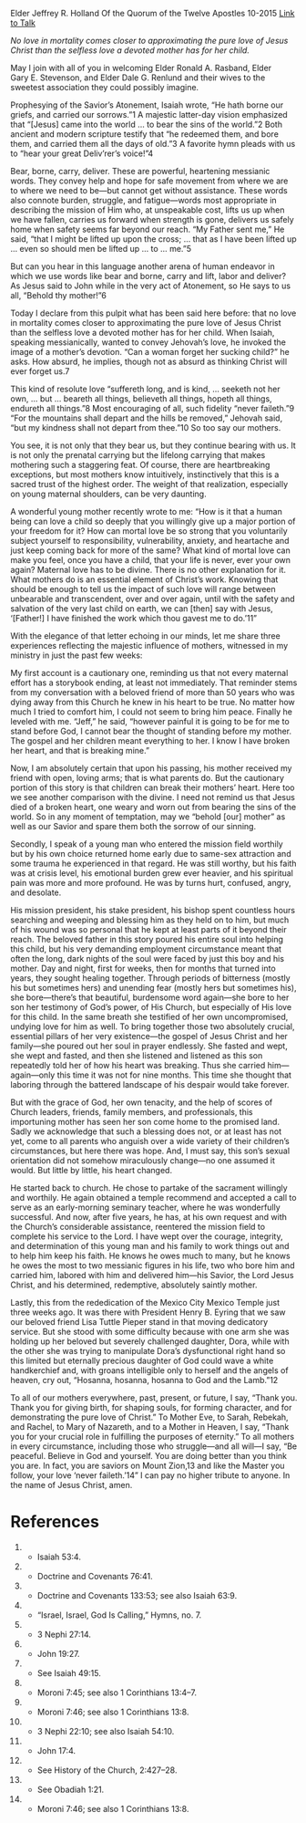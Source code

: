 Elder Jeffrey R. Holland
Of the Quorum of the Twelve Apostles
10-2015
[Link to Talk](https://www.churchofjesuschrist.org/study/general-conference/2015/10/behold-thy-mother?lang=eng)

_No love in mortality comes closer to approximating the pure love of Jesus Christ than the selfless love a devoted mother has for her child._

May I join with all of you in welcoming Elder Ronald A. Rasband, Elder Gary E. Stevenson, and Elder Dale G. Renlund and their wives to the sweetest association they could possibly imagine.

Prophesying of the Savior’s Atonement, Isaiah wrote, “He hath borne our griefs, and carried our sorrows.”1 A majestic latter-day vision emphasized that “[Jesus] came into the world … to bear the sins of the world.”2 Both ancient and modern scripture testify that “he redeemed them, and bore them, and carried them all the days of old.”3 A favorite hymn pleads with us to “hear your great Deliv’rer’s voice!”4

Bear, borne, carry, deliver. These are powerful, heartening messianic words. They convey help and hope for safe movement from where we are to where we need to be—but cannot get without assistance. These words also connote burden, struggle, and fatigue—words most appropriate in describing the mission of Him who, at unspeakable cost, lifts us up when we have fallen, carries us forward when strength is gone, delivers us safely home when safety seems far beyond our reach. “My Father sent me,” He said, “that I might be lifted up upon the cross; … that as I have been lifted up … even so should men be lifted up … to … me.”5



But can you hear in this language another arena of human endeavor in which we use words like bear and borne, carry and lift, labor and deliver? As Jesus said to John while in the very act of Atonement, so He says to us all, “Behold thy mother!”6

Today I declare from this pulpit what has been said here before: that no love in mortality comes closer to approximating the pure love of Jesus Christ than the selfless love a devoted mother has for her child. When Isaiah, speaking messianically, wanted to convey Jehovah’s love, he invoked the image of a mother’s devotion. “Can a woman forget her sucking child?” he asks. How absurd, he implies, though not as absurd as thinking Christ will ever forget us.7

This kind of resolute love “suffereth long, and is kind, … seeketh not her own, … but … beareth all things, believeth all things, hopeth all things, endureth all things.”8 Most encouraging of all, such fidelity “never faileth.”9 “For the mountains shall depart and the hills be removed,” Jehovah said, “but my kindness shall not depart from thee.”10 So too say our mothers.

You see, it is not only that they bear us, but they continue bearing with us. It is not only the prenatal carrying but the lifelong carrying that makes mothering such a staggering feat. Of course, there are heartbreaking exceptions, but most mothers know intuitively, instinctively that this is a sacred trust of the highest order. The weight of that realization, especially on young maternal shoulders, can be very daunting.

A wonderful young mother recently wrote to me: “How is it that a human being can love a child so deeply that you willingly give up a major portion of your freedom for it? How can mortal love be so strong that you voluntarily subject yourself to responsibility, vulnerability, anxiety, and heartache and just keep coming back for more of the same? What kind of mortal love can make you feel, once you have a child, that your life is never, ever your own again? Maternal love has to be divine. There is no other explanation for it. What mothers do is an essential element of Christ’s work. Knowing that should be enough to tell us the impact of such love will range between unbearable and transcendent, over and over again, until with the safety and salvation of the very last child on earth, we can [then] say with Jesus, ‘[Father!] I have finished the work which thou gavest me to do.’11”

With the elegance of that letter echoing in our minds, let me share three experiences reflecting the majestic influence of mothers, witnessed in my ministry in just the past few weeks:

My first account is a cautionary one, reminding us that not every maternal effort has a storybook ending, at least not immediately. That reminder stems from my conversation with a beloved friend of more than 50 years who was dying away from this Church he knew in his heart to be true. No matter how much I tried to comfort him, I could not seem to bring him peace. Finally he leveled with me. “Jeff,” he said, “however painful it is going to be for me to stand before God, I cannot bear the thought of standing before my mother. The gospel and her children meant everything to her. I know I have broken her heart, and that is breaking mine.”

Now, I am absolutely certain that upon his passing, his mother received my friend with open, loving arms; that is what parents do. But the cautionary portion of this story is that children can break their mothers’ heart. Here too we see another comparison with the divine. I need not remind us that Jesus died of a broken heart, one weary and worn out from bearing the sins of the world. So in any moment of temptation, may we “behold [our] mother” as well as our Savior and spare them both the sorrow of our sinning.

Secondly, I speak of a young man who entered the mission field worthily but by his own choice returned home early due to same-sex attraction and some trauma he experienced in that regard. He was still worthy, but his faith was at crisis level, his emotional burden grew ever heavier, and his spiritual pain was more and more profound. He was by turns hurt, confused, angry, and desolate.

His mission president, his stake president, his bishop spent countless hours searching and weeping and blessing him as they held on to him, but much of his wound was so personal that he kept at least parts of it beyond their reach. The beloved father in this story poured his entire soul into helping this child, but his very demanding employment circumstance meant that often the long, dark nights of the soul were faced by just this boy and his mother. Day and night, first for weeks, then for months that turned into years, they sought healing together. Through periods of bitterness (mostly his but sometimes hers) and unending fear (mostly hers but sometimes his), she bore—there’s that beautiful, burdensome word again—she bore to her son her testimony of God’s power, of His Church, but especially of His love for this child. In the same breath she testified of her own uncompromised, undying love for him as well. To bring together those two absolutely crucial, essential pillars of her very existence—the gospel of Jesus Christ and her family—she poured out her soul in prayer endlessly. She fasted and wept, she wept and fasted, and then she listened and listened as this son repeatedly told her of how his heart was breaking. Thus she carried him—again—only this time it was not for nine months. This time she thought that laboring through the battered landscape of his despair would take forever.

But with the grace of God, her own tenacity, and the help of scores of Church leaders, friends, family members, and professionals, this importuning mother has seen her son come home to the promised land. Sadly we acknowledge that such a blessing does not, or at least has not yet, come to all parents who anguish over a wide variety of their children’s circumstances, but here there was hope. And, I must say, this son’s sexual orientation did not somehow miraculously change—no one assumed it would. But little by little, his heart changed.

He started back to church. He chose to partake of the sacrament willingly and worthily. He again obtained a temple recommend and accepted a call to serve as an early-morning seminary teacher, where he was wonderfully successful. And now, after five years, he has, at his own request and with the Church’s considerable assistance, reentered the mission field to complete his service to the Lord. I have wept over the courage, integrity, and determination of this young man and his family to work things out and to help him keep his faith. He knows he owes much to many, but he knows he owes the most to two messianic figures in his life, two who bore him and carried him, labored with him and delivered him—his Savior, the Lord Jesus Christ, and his determined, redemptive, absolutely saintly mother.

Lastly, this from the rededication of the Mexico City Mexico Temple just three weeks ago. It was there with President Henry B. Eyring that we saw our beloved friend Lisa Tuttle Pieper stand in that moving dedicatory service. But she stood with some difficulty because with one arm she was holding up her beloved but severely challenged daughter, Dora, while with the other she was trying to manipulate Dora’s dysfunctional right hand so this limited but eternally precious daughter of God could wave a white handkerchief and, with groans intelligible only to herself and the angels of heaven, cry out, “Hosanna, hosanna, hosanna to God and the Lamb.”12

To all of our mothers everywhere, past, present, or future, I say, “Thank you. Thank you for giving birth, for shaping souls, for forming character, and for demonstrating the pure love of Christ.” To Mother Eve, to Sarah, Rebekah, and Rachel, to Mary of Nazareth, and to a Mother in Heaven, I say, “Thank you for your crucial role in fulfilling the purposes of eternity.” To all mothers in every circumstance, including those who struggle—and all will—I say, “Be peaceful. Believe in God and yourself. You are doing better than you think you are. In fact, you are saviors on Mount Zion,13 and like the Master you follow, your love ‘never faileth.’14” I can pay no higher tribute to anyone. In the name of Jesus Christ, amen.

# References
1. - Isaiah 53:4.
2. - Doctrine and Covenants 76:41.
3. - Doctrine and Covenants 133:53; see also Isaiah 63:9.
4. - “Israel, Israel, God Is Calling,” Hymns, no. 7.
5. - 3 Nephi 27:14.
6. - John 19:27.
7. - See Isaiah 49:15.
8. - Moroni 7:45; see also 1 Corinthians 13:4–7.
9. - Moroni 7:46; see also 1 Corinthians 13:8.
10. - 3 Nephi 22:10; see also Isaiah 54:10.
11. - John 17:4.
12. - See History of the Church, 2:427–28.
13. - See Obadiah 1:21.
14. - Moroni 7:46; see also 1 Corinthians 13:8.